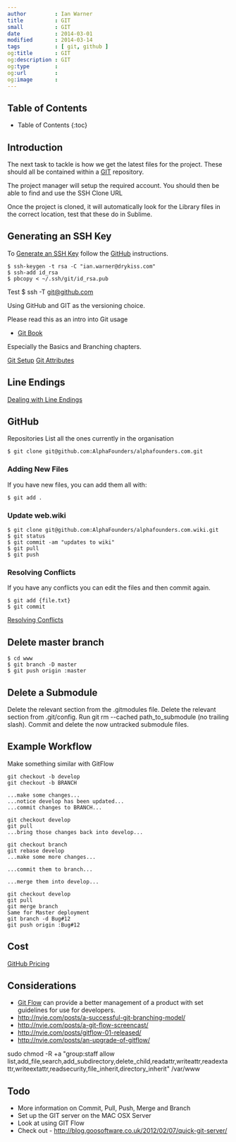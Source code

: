 ```yaml
---
author         : Ian Warner
title          : GIT
small          : GIT
date           : 2014-03-01
modified       : 2014-03-14
tags           : [ git, github ]
og:title       : GIT
og:description : GIT
og:type        :
og:url         :
og:image       :
---
```


## Table of Contents
* Table of Contents
{:toc}

## Introduction
The next task to tackle is how we get the latest files for the project. These
should all be contained within a [GIT][] repository.

The project manager will setup the required account. You should then be able to
find and use the SSH Clone URL

Once the project is cloned, it will automatically look for the Library files
in the correct location, test that these do in Sublime.

## Generating an SSH Key

To [Generate an SSH Key][] follow the [GitHub][] instructions.

    $ ssh-keygen -t rsa -C "ian.warner@drykiss.com"
    $ ssh-add id_rsa
    $ pbcopy < ~/.ssh/git/id_rsa.pub

Test
    $ ssh -T git@github.com

Using GitHub and GIT as the versioning choice.

Please read this as an intro into Git usage

* [Git Book](http://git-scm.com/book)

Especially the Basics and Branching chapters.

[Git Setup](http://git-scm.com/book/en/Getting-Started-First-Time-Git-Setup)
[Git Attributes](http://git-scm.com/docs/gitattributes#_checking-out_and_checking-in)

## Line Endings
[Dealing with Line Endings](https://help.github.com/articles/dealing-with-line-endings)

## GitHub
Repositories
List all the ones currently in the organisation

    $ git clone git@github.com:AlphaFounders/alphafounders.com.git

### Adding New Files
If you have new files, you can add them all with:

    $ git add .

### Update web.wiki
    $ git clone git@github.com:AlphaFounders/alphafounders.com.wiki.git
    $ git status
    $ git commit -am "updates to wiki"
    $ git pull
    $ git push

### Resolving Conflicts
If you have any conflicts you can edit the files and then commit again.

    $ git add {file.txt}
    $ git commit

[Resolving Conflicts](http://www.kernel.org/pub/software/scm/git/docs/v1.7.3/user-manual.html#resolving-a-merge.)

## Delete master branch
    $ cd www
    $ git branch -D master
    $ git push origin :master

## Delete a Submodule
Delete the relevant section from the .gitmodules file.
Delete the relevant section from .git/config.
Run git rm --cached path_to_submodule (no trailing slash).
Commit and delete the now untracked submodule files.

## Example Workflow
Make something similar with GitFlow

    git checkout -b develop
    git checkout -b BRANCH

    ...make some changes...
    ...notice develop has been updated...
    ...commit changes to BRANCH...

    git checkout develop
    git pull
    ...bring those changes back into develop...

    git checkout branch
    git rebase develop
    ...make some more changes...

    ...commit them to branch...

    ...merge them into develop...

    git checkout develop
    git pull
    git merge branch
    Same for Master deployment
    git branch -d Bug#12
    git push origin :Bug#12

## Cost
[GitHub Pricing](https://github.com/plans)

## Considerations
* [Git Flow](https://github.com/nvie/gitflow) can provide a better management of a product with set
  guidelines for use for developers.
* http://nvie.com/posts/a-successful-git-branching-model/
* http://nvie.com/posts/a-git-flow-screencast/
* http://nvie.com/posts/gitflow-01-released/
* http://nvie.com/posts/an-upgrade-of-gitflow/

sudo chmod -R +a "group:staff allow list,add_file,search,add_subdirectory,delete_child,readattr,writeattr,readextattr,writeextattr,readsecurity,file_inherit,directory_inherit" /var/www

## Todo
* More information on Commit, Pull, Push, Merge and Branch
* Set up the GIT server on the MAC OSX Server
* Look at using GIT Flow
* Check out - http://blog.goosoftware.co.uk/2012/02/07/quick-git-server/

[GitHub]:https://github.com/
[Generate an SSH Key]:https://help.github.com/articles/generating-ssh-keys
[GIT]:http://git-scm.com/